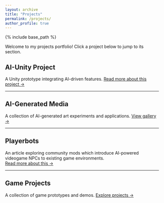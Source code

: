 ```yaml
---
layout: archive
title: "Projects"
permalink: /projects/
author_profile: true
---
```


{% include base_path %}

Welcome to my projects portfolio! Click a project below to jump to its section.

## AI-Unity Project
A Unity prototype integrating AI-driven features.
[Read more about this project →](/projects/ai-unity-project)

---

## AI-Generated Media
A collection of AI-generated art experiments and applications.
[View gallery →](/projects/ai-generated-media)

---

## Playerbots
An article exploring community mods which introduce AI-powered videogame NPCs to existing game environments.  
[Read more about this →](/projects/playerbots)

---

## Game Projects
A collection of game prototypes and demos.
[Explore projects →](/projects/game-projects)

